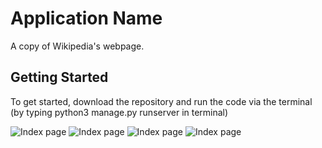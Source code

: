 # Application Name
A copy of Wikipedia's webpage.


## Getting Started
To get started, download the repository and run the code via the terminal (by typing python3 manage.py runserver in terminal)

![Index page](/path/to/image.png "/images/Slide1.JPG")
![Index page](/path/to/image.png "/images/Slide2.JPG")
![Index page](/path/to/image.png "/images/Slide3.JPG")
![Index page](/path/to/image.png "/images/Slide4.JPG")